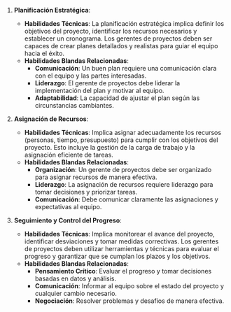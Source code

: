 1. **Planificación Estratégica**:
   - **Habilidades Técnicas**: La planificación estratégica implica definir los objetivos del proyecto, identificar los recursos necesarios y establecer un cronograma. Los gerentes de proyectos deben ser capaces de crear planes detallados y realistas para guiar el equipo hacia el éxito.
   - **Habilidades Blandas Relacionadas**:
     - **Comunicación**: Un buen plan requiere una comunicación clara con el equipo y las partes interesadas.
     - **Liderazgo**: El gerente de proyectos debe liderar la implementación del plan y motivar al equipo.
     - **Adaptabilidad**: La capacidad de ajustar el plan según las circunstancias cambiantes.

2. **Asignación de Recursos**:
   - **Habilidades Técnicas**: Implica asignar adecuadamente los recursos (personas, tiempo, presupuesto) para cumplir con los objetivos del proyecto. Esto incluye la gestión de la carga de trabajo y la asignación eficiente de tareas.
   - **Habilidades Blandas Relacionadas**:
     - **Organización**: Un gerente de proyectos debe ser organizado para asignar recursos de manera efectiva.
     - **Liderazgo**: La asignación de recursos requiere liderazgo para tomar decisiones y priorizar tareas.
     - **Comunicación**: Debe comunicar claramente las asignaciones y expectativas al equipo.

3. **Seguimiento y Control del Progreso**:
   - **Habilidades Técnicas**: Implica monitorear el avance del proyecto, identificar desviaciones y tomar medidas correctivas. Los gerentes de proyectos deben utilizar herramientas y técnicas para evaluar el progreso y garantizar que se cumplan los plazos y los objetivos.
   - **Habilidades Blandas Relacionadas**:
     - **Pensamiento Crítico**: Evaluar el progreso y tomar decisiones basadas en datos y análisis.
     - **Comunicación**: Informar al equipo sobre el estado del proyecto y cualquier cambio necesario.
     - **Negociación**: Resolver problemas y desafíos de manera efectiva.



